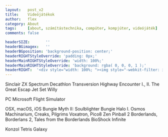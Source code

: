 ```yaml
---
layout:   post_v2
title:    Videójátékok
author:   flex
category: About
tags:     [about, számítástechnika, compúter, kompjúter, videójáték]
comments: false

headerSIZE:       ''
headerBGimagex:   ''
headerBGposition: 'background-position: center;'
headerRIGHTStyleOverride: 'padding: 0px;'
headerMainRIGHTStyleOverride: 'width: 100%;'
headerMainRIGHTStyleOverride: 'background: rgba( 0, 0, 0, 1 );'
headerRIGHT:  '<div style="width: 100%; "><img style="-webkit-filter: invert(1); filter: invert(1);" src="images/logo/Sinclair.logo.png"></div>'
---
```


Sinclair ZX Spectrum
	Decathlon
	Transversion
	Highway Encounter I., II.
	The Great Escap
	Jet Set Willy

PC
	Microsoft Flight Simulator
	
OSX, macOS, iOS
	Bungie Myth II: Soulblighter
	Bungie Halo I.
	Osmos
	Machinarium, Creaks, Pilgrims
	Voxatron, Pico8
	Zen Pinball 2
	Borderlands, Borderlans 2, Tales from the Borderlands
	BioShock Infinite

Konzol 
	Tetris
	Galaxy
